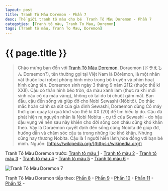 ```yaml
---
layout: post
title: Tranh Tô Màu Doremon - Phần 7
desc: Thế giới tranh tô màu cho bé  Tranh Tô Màu Doremon - Phần 7
categoties: [Tranh tô màu, Tranh To Mau, Doremon]
tags: [Tranh tô màu, Tranh To Mau, Doremon]
---
```

{{ page.title }}
================
> Chào mừng bạn đến với [Tranh Tô Màu Doremon](http://tranhtomau.net/). Doraemon (ドラえもん Doraemon?), tên thường gọi tại Việt Nam là Đôrêmon, là một nhân vật thuộc loại robot phỏng hình mèo trong bộ truyện và phim hoạt hình cùng tên. Doraemon sinh ngày 3 tháng 9 năm 2112 (thuộc thế kỉ XXII). Cậu có thân hình béo tròn, da màu xanh lam (thực ra khi mới sinh cậu có da màu vàng), không có tai do bị chuột gặm mất. Ban đầu, cậu đến sống và giúp đỡ cho Nobi Sewashi (Nôbitô). Do thắc mắc hoàn cảnh sa sút của gia đình Sewashi, Doraemon dùng Cỗ máy thời gian quay lại quá khứ vào thế kỉ XX (20) để tìm hiểu lý do. Cậu đã phát hiện ra nguyên nhân là Nobi Nobita - cụ tổ của Sewashi - do hậu đậu vụng về nên sau này khiến cho đời sống con cháu cũng khó khăn theo. Vậy là Doraemon quyết định đến sống cùng Nobita để giúp đỡ, hướng dẫn và chăm sóc cậu ta trong những lúc khó khăn. Nhưng cũng hay thương Nobita. Cậu là 1 người hiền lành,hòa đồng với bạn bè mình. Nguồn: [https://wikipedia.org/](https://wikipedia.org/)

Tranh Tô Màu Doremon trước: [Tranh tô màu 1](http://tranhtomau.net/2018/01/22/Tranh-To-Mau-Doremon-phan-1.html) - [Tranh tô màu 2](http://tranhtomau.net/2018/01/22/Tranh-To-Mau-Doremon-phan-2.html) - [Tranh tô màu 3](http://tranhtomau.net/2018/01/22/Tranh-To-Mau-Doremon-phan-3.html) - [Tranh tô màu 4](http://tranhtomau.net/2018/01/22/Tranh-To-Mau-Doremon-phan-4.html) - [Tranh tô màu 5](http://tranhtomau.net/2018/01/22/Tranh-To-Mau-Doremon-phan-5.html) - [Tranh tô màu 6](http://tranhtomau.net/2018/01/22/Tranh-To-Mau-Doremon-phan-6.html) - 

![Tranh Tô Màu Doremon 7](http://tranhtomau.net/img1/Tranh-To-Mau-Doremon%20(7).jpg "Tranh Tô Màu Doremon 7")

<script async src="//pagead2.googlesyndication.com/pagead/js/adsbygoogle.js"></script><!-- TextAds-Responsive --><ins class="adsbygoogle" style="display:block" data-ad-client="ca-pub-6753140515841889" data-ad-slot="9811874670" data-ad-format="auto"></ins><script> (adsbygoogle = window.adsbygoogle || []).push({}); </script>

Tranh Tô Màu Doremon tiếp theo: [Phần 8](http://tranhtomau.net/2018/01/22/Tranh-To-Mau-Doremon-phan-8.html) - [Phần 9](http://tranhtomau.net/2018/01/22/Tranh-To-Mau-Doremon-phan-9.html) - [Phần 10](http://tranhtomau.net/2018/01/22/Tranh-To-Mau-Doremon-phan-10.html) - [Phần 11](http://tranhtomau.net/2018/01/22/Tranh-To-Mau-Doremon-phan-11.html) - [Phần 12](http://tranhtomau.net/2018/01/22/Tranh-To-Mau-Doremon-phan-12.html) - 
